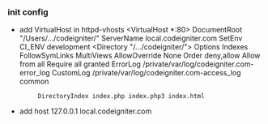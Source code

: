 ### init config
*  add VirtualHost in httpd-vhosts
	<VirtualHost *:80>
	   DocumentRoot "/Users/.../codeigniter/"
	    ServerName local.codeigniter.com
	    SetEnv CI_ENV development
	         <Directory "/.../codeigniter/">
	                Options Indexes FollowSymLinks MultiViews
	                AllowOverride None
	                Order deny,allow
	                Allow from all
	                Require all granted
	        </Directory>
	         ErrorLog /private/var/log/codeigniter.com-error_log
	         CustomLog /private/var/log/codeigniter.com-access_log common

	        DirectoryIndex index.php index.php3 index.html
	</VirtualHost>

* add host 
	127.0.0.1 local.codeigniter.com
